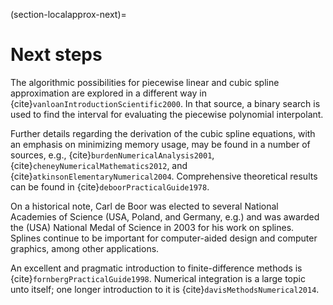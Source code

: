 (section-localapprox-next)=
# Next steps

The algorithmic possibilities for piecewise linear and cubic spline approximation are explored in a different way in {cite}`vanloanIntroductionScientific2000`.  In that source, a binary search is used to find the interval for evaluating the piecewise polynomial interpolant.

Further details regarding the derivation of the cubic spline equations, with an emphasis on minimizing memory usage, may be found in a number of sources, e.g., {cite}`burdenNumericalAnalysis2001`, {cite}`cheneyNumericalMathematics2012`, and {cite}`atkinsonElementaryNumerical2004`. Comprehensive theoretical results can be found in {cite}`deboorPracticalGuide1978`.

On a historical note, Carl de Boor was elected to several National Academies of Science (USA, Poland, and Germany, e.g.) and was awarded the (USA) National Medal of Science in 2003 for his work on splines.  Splines continue to be important for computer-aided design and computer graphics, among other applications.

An excellent and pragmatic introduction to finite-difference methods is {cite}`fornbergPracticalGuide1998`. Numerical integration is a large topic unto itself; one longer introduction to it is {cite}`davisMethodsNumerical2014`.
